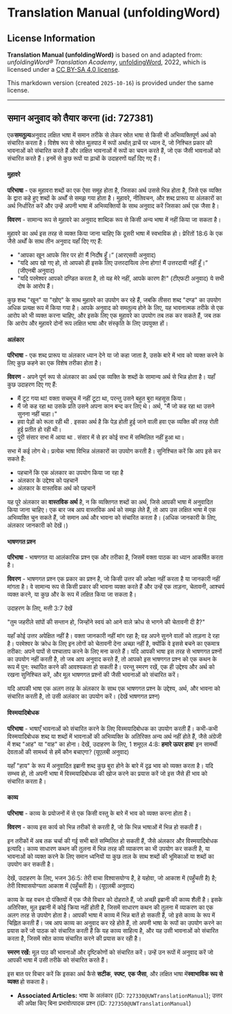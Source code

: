 # Translation Manual (unfoldingWord)

## License Information

**Translation Manual (unfoldingWord)** is based on and adapted from: _unfoldingWord® Translation Academy_, [unfoldingWord](https://unfoldingword.org/utw), 2022, which is licensed under a [CC BY-SA 4.0 license](https://creativecommons.org/licenses/by-sa/4.0/legalcode.en).

This markdown version (created `2025-10-16`) is provided under the same license.



--------------------------------

## समान अनुवाद को तैयार करना (id: 727381)

एक**समतुल्य**अनुवाद लक्षित भाषा में समान तरीके से लेकर स्रोत भाषा से किसी भी अभिव्यक्तिपूर्ण अर्थ को संचारित करता है। विशेष रूप से स्रोत मूलपाठ में रूपों अर्थात् ढ़ाचें पर ध्यान दें, जो निश्चित प्रकार की भावनाओं को संचारित करते हैं और लक्षित भावनाओं में रूपों का चयन करते हैं, जो एक जैसी भावनाओं को संचारित करते हैं। इनमें से कुछ रूपों या ढ़ाचों के उदाहरणों यहाँ दिए गए हैं।

#### मुहावरे

**परिभाषा** \- एक मुहावरा शब्दों का एक ऐसा समूह होता है, जिसका अर्थ उससे भिन्न होता है, जिसे एक व्यक्ति के द्वारा कहे हुए शब्दों के अर्थों से समझ गया होता है। मुहावरे, नीतिवचन, और शब्द प्रारूप या अंलकारों का अर्थ निर्धारित करें और उन्हें अपनी भाषा में अभिव्यक्तियों के साथ अनुवाद करें जिसका अर्थ एक जैसा है।

**विवरण** \- सामान्य रूप से मुहावरे का अनुवाद शाब्दिक रूप से किसी अन्य भाषा में नहीं किया जा सकता है।

मुहावरे का अर्थ इस तरह से व्यक्त किया जाना चाहिए कि दूसरी भाषा में स्वभाविक हो। प्रेरितों 18:6 के एक जैसे अर्थों के साथ तीन अनुवाद यहाँ दिए गए हैं:

* "आपका खून आपके सिर पर हो! मैं निर्दोष हूँ।” (आरएसवी अनुवाद)
* "यदि आप खो गए हो, तो आपको ही इसके लिए उत्तरदायित्व लेना होगा! मैं उत्तरदायी नहीं हूँ।” (जीएनबी अनुवाद)
* "यदि परमेश्वर आपको दण्डित करता है, तो यह मेरे नहीं, आपके कारण है!" (टीएफटी अनुवाद) ये सभी दोष के आरोप हैं।

कुछ शब्द "खून" या "खोए" के साथ मुहावरे का उपयोग कर रहे हैं, जबकि तीसरा शब्द "दण्ड" का उपयोग अधिक प्रत्यक्ष रूप में किया गया है। आपके अनुवाद को समतुल्य होने के लिए, यह भावनात्मक तरीके से एक आरोप को भी व्यक्त करना चाहिए, और इसके लिए एक मुहावरे का उपयोग तब तक कर सकते हैं, जब तक कि आरोप और मुहावरे दोनों रूप लक्षित भाषा और संस्कृति के लिए उपयुक्त हों।

#### अलंकार

**परिभाषा** \- एक शब्द प्रारूप या अंलकार ध्यान देने या जो कहा जाता है, उसके बारे में भाव को व्यक्त करने के लिए कुछ कहने का एक विशेष तरीका होता है।

**विवरण** \- अपने पूर्ण रूप से अंलकार का अर्थ एक व्यक्ति के शब्दों के सामान्य अर्थ से भिन्न होता है। यहाँ कुछ उदाहरण दिए गए हैं:

* मैं टूट गया था! वक्ता सचमुच में नहीं टूटा था, परन्तु उसने बहुत बुरा महसूस किया।
* मैं जो कह रहा था उसके प्रति उसने अपना कान बन्द कर लिए थे। अर्थ, "मैं जो कह रहा था उसने सुनना नहीं चाहा।"
* हवा पेड़ों को रूला रही थी . इसका अर्थ है कि पेड़ होती हुई जाने वाली हवा एक व्यक्ति की तरह रोती हुई प्रतीत हो रही थी।
* पूरी संसार सभा में आया था . संसार में से हर कोई सभा में सम्मिलित नहीं हुआ था।

सभा में कई लोग थे। प्रत्येक भाषा विभिन्न अंलकारों का उपयोग करती है। सुनिश्चित करें कि आप इसे कर सकते हैं:

* पहचानें कि एक अंलकार का उपयोग किया जा रहा है
* अंलकार के उद्देश्य को पहचानें
* अंलकार के वास्तविक अर्थ को पहचानें

यह पूरे अंलकार का **वास्तविक अर्थ** है, न कि व्यक्तिगत शब्दों का अर्थ, जिसे आपकी भाषा में अनुवादित किया जाना चाहिए। एक बार जब आप वास्तविक अर्थ को समझ लेते हैं, तो आप उस लक्षित भाषा में एक अभिव्यक्ति चुन सकते हैं, जो समान अर्थ और भावना को संचारित करता है। (अधिक जानकारी के लिए, अंलकार जानकारी को देखें।)

#### भाषणगत प्रश्न

**परिभाषा** \- भाषणगत या आलंकारिक प्रश्न एक और तरीका है, जिसमें वक्ता पाठक का ध्यान आकर्षित करता है।

**विवरण** \- भाषणगत प्रश्न एक प्रकार का प्रश्न है, जो किसी उत्तर की अपेक्षा नहीं करता है या जानकारी नहीं मांगता है। वे सामान्य रूप से किसी प्रकार की भावना व्यक्त करते हैं और उन्हें एक ताड़ना, चेतावनी, आश्चर्य व्यक्त करने, या कुछ और के रूप में लक्षित किया जा सकता है।

उदाहरण के लिए, मत्ती 3:7 देखें

"तुम जहरीले सांपों की सन्तान हो, जिन्होंने स्वयं को आने वाले क्रोध से भागने की चेतावनी दी है?"

यहाँ कोई उत्तर अपेक्षित नहीं है। वक्ता जानकारी नहीं मांग रहा है; वह अपने सुनने वालों को ताड़ना दे रहा है। परमेश्वर के क्रोध के लिए इन लोगों को चेतावनी देना अच्छा नहीं है, क्योंकि वे इससे बचने का एकमात्र तरीका: अपने पापों से पश्चाताप करने के लिए मना करते हैं। यदि आपकी भाषा इस तरह से भाषणगत प्रश्नों का उपयोग नहीं करती है, तो जब आप अनुवाद करते हैं, तो आपको इस भाषणगत प्रश्न को एक कथन के रूप में पुन: स्थापित करने की आवश्यकता हो सकती है। परन्तु स्मरण रखें, एक ही उद्देश्य और अर्थ को रखना सुनिश्चित करें, और मूल भाषणगत प्रश्नों की जैसी भावनाओं को संचारित करें।

यदि आपकी भाषा एक अलग तरह के अंलकार के साथ एक भाषणगत प्रश्न के उद्देश्य, अर्थ, और भावना को संचारित करती है, तो उसी अलंकार का उपयोग करें। (देखें भाषणगत प्रश्न)

#### विस्मयादिबोधक

**परिभाषा** \- भाषाएँ भावनाओं को संचारित करने के लिए विस्मयादिबोधक का उपयोग करती हैं। कभी\-कभी विस्मयादिबोधक शब्द या शब्दों में भावनाओं की अभिव्यक्ति के अतिरिक्त अन्य अर्थ नहीं होते हैं, जैसे अंग्रेजी में शब्द "आह" या "वाह" का होना। देखें, उदाहरण के लिए, 1 शमूएल 4:8: **हमारे ऊपर हाय**! इन सामर्थी देवताओं की सामर्थ्य से हमें कौन बचाएगा? (यूएलबी अनुवाद)

यहाँ "हाय" के रूप में अनुवादित इब्रानी शब्द कुछ बुरा होने के बारे में दृढ़ भाव को व्यक्त करता है। यदि सम्भव हो, तो अपनी भाषा में विस्मयादिबोधक की खोज करने का प्रयास करें जो इस जैसे ही भाव को संचारित करता है।

#### काव्य

**परिभाषा** \- काव्य के प्रयोजनों में से एक किसी वस्तु के बारे में भाव को व्यक्त करना होता है।

**विवरण** \- काव्य इस कार्य को भिन्न तरीकों से करती है, जो कि भिन्न भाषाओं में भिन्न हो सकती हैं।

इन तरीकों में अब तक चर्चा की गई सभी बातें सम्मिलित हो सकती हैं, जैसे अंलकार और विस्मयादिबोधक इत्यादि। काव्य साधारण कथन की तुलना में भिन्न तरह की व्याकरण का भी उपयोग कर सकती है, या भावनाओं को व्यक्त करने के लिए समान ध्वनियों या कुछ ताल के साथ शब्दों की भूमिकाओं या शब्दों का उपयोग कर सकती है।

देखें, उदाहरण के लिए, भजन 36:5: तेरी वाचा विश्वासयोग्य है, हे यहोवा, जो आकाश में (पहुँचती है) है; तेरी विश्वासयोग्यता आकाश में (पहुँचती है)। (यूएलबी अनुवाद)

काव्य के यह वचन दो पंक्तियों में एक जैसे विचार को दोहराते हैं, जो अच्छी इब्रानी की काव्य शैली है। इसके अतिरिक्त, मूल इब्रानी में कोई क्रिया नहीं होती है, जिसमें साधारण कथन की तुलना में व्याकरण का एक अलग तरह से उपयोग होता है। आपकी भाषा में काव्य में भिन्न बातें हो सकती हैं, जो इसे काव्य के रूप में चिह्नित करती हैं। जब आप काव्य का अनुवाद कर रहे होते हैं, तो अपनी भाषा के रूपों का उपयोग करने का प्रयास करें जो पाठक को संचारित करती हैं कि यह काव्य साहित्य है, और यह उसी भावनाओं को संचारित करता है, जिसमें स्रोत काव्य संचारित करने की प्रयास कर रही है।

**स्मरण रखें:** मूल पाठ की भावनाओं और दृष्टिकोणों को संचारित करें। उन्हें उन रूपों में अनुवाद करें जो आपकी भाषा में उसी तरीके को संचारित करते हैं।

इस बात पर विचार करें कि इसका अर्थ कैसे **सटीक**, **स्पष्ट**, **एक जैसा**, और लक्षित भाषा में**स्वाभाविक रूप से व्यक्त** हो सकता है।

* **Associated Articles:** भाषा के अलंकार (ID: `727330@UWTranslationManual`); उत्तर की अपेक्ष किए बिना प्रभावोत्पादक प्रश्न (ID: `727350@UWTranslationManual`)


